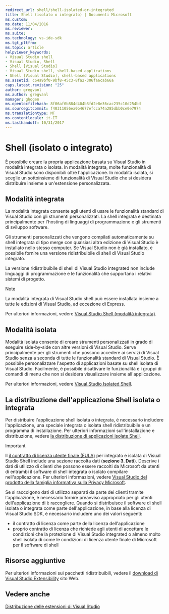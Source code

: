 ```yaml
---
redirect_url: shell/shell-isolated-or-integrated
title: Shell (isolato o integrato) | Documenti Microsoft
ms.custom: 
ms.date: 11/04/2016
ms.reviewer: 
ms.suite: 
ms.technology: vs-ide-sdk
ms.tgt_pltfrm: 
ms.topic: article
helpviewer_keywords:
- Visual Studio shell
- Visual Studio, Shell
- Shell [Visual Studio]
- Visual Studio shell, shell-based applications
- Shell [Visual Studio], shell-based applications
ms.assetid: c64a9bf0-9bf8-45c3-8fa2-306fa6cab66a
caps.latest.revision: "25"
author: gregvanl
ms.author: gregvanl
manager: ghogen
ms.openlocfilehash: 8f06af0b884d404b3fd2e8e36cac235c10d254bd
ms.sourcegitcommit: f40311056ea0b4677efcca74a285dbb0ce0e7974
ms.translationtype: MT
ms.contentlocale: it-IT
ms.lasthandoff: 10/31/2017
---
```

# <a name="shell-isolated-or-integrated"></a>Shell (isolato o integrato)
È possibile creare la propria applicazione basata su Visual Studio in modalità integrata o isolata. In modalità integrata, molte funzionalità di Visual Studio sono disponibili oltre l'applicazione. In modalità isolata, si sceglie un sottoinsieme di funzionalità di Visual Studio che si desidera distribuire insieme a un'estensione personalizzata.  
  
## <a name="integrated-mode"></a>Modalità integrata  
 La modalità integrata consente agli utenti di usare le funzionalità standard di Visual Studio con gli strumenti personalizzati. La shell integrata è destinata principalmente per l'hosting di linguaggi di programmazione e gli strumenti di sviluppo software.  
  
 Gli strumenti personalizzati che vengono compilati automaticamente su shell integrata di tipo merge con qualsiasi altra edizione di Visual Studio è installato nello stesso computer. Se Visual Studio non è già installato, è possibile fornire una versione ridistribuibile di shell di Visual Studio integrato.  
  
 La versione ridistribuibile di shell di Visual Studio integrated non include linguaggi di programmazione e le funzionalità che supportano i relativi sistemi di progetto.  
  
> [!NOTE]
>  La modalità integrata di Visual Studio shell può essere installata insieme a tutte le edizioni di Visual Studio, ad eccezione di Express.  
  
 Per ulteriori informazioni, vedere [Visual Studio Shell (modalità integrata)](../extensibility/visual-studio-shell-integrated.md).  
  
## <a name="isolated-mode"></a>Modalità isolata  
 Modalità isolata consente di creare strumenti personalizzati in grado di eseguire side-by-side con altre versioni di Visual Studio. Serve principalmente per gli strumenti che possono accedere ai servizi di Visual Studio senza a seconda di tutte le funzionalità standard di Visual Studio. È possibile personalizzare l'aspetto di applicazioni basate su shell isolata di Visual Studio. Facilmente, è possibile disattivare le funzionalità e i gruppi di comandi di menu che non si desidera visualizzare insieme all'applicazione.  
  
 Per ulteriori informazioni, vedere [Visual Studio Isolated Shell](../extensibility/visual-studio-isolated-shell.md).  
  
## <a name="distributing-your-integrated-or-isolated-shell-application"></a>La distribuzione dell'applicazione Shell isolata o integrata  
 Per distribuire l'applicazione shell isolata o integrata, è necessario includere l'applicazione, una speciale integrata o isolata shell ridistribuibile e un programma di installazione. Per ulteriori informazioni sull'installazione e distribuzione, vedere [la distribuzione di applicazioni isolate Shell](../extensibility/distributing-isolated-shell-applications.md).  
  
> [!IMPORTANT]
>  Il [il contratto di licenza utente finale (EULA)](https://www.visualstudio.com/en-us/support/legal/mt171552) per integrato e isolata di Visual Studio Shell include una sezione raccolta dati (**sezione 3. Dati**).  Descrive i dati di utilizzo di clienti che possono essere raccolti da Microsoft da utenti di entrambi il software di shell integrata o isolato compilare nell'applicazione. Per ulteriori informazioni, vedere [Visual Studio del prodotto della famiglia informativa sulla Privacy Microsoft](https://www.visualstudio.com/en-us/dn948229).  
>   
>  Se si raccolgono dati di utilizzo separati da parte dei clienti tramite l'applicazione, è necessario fornire preavviso appropriato per gli utenti dell'applicazione di è raccogliere.  Quando si distribuisce il software di shell isolata o integrata come parte dell'applicazione, in base alla licenza di Visual Studio SDK, è necessario includere uno dei valori seguenti:  
>   
>  -   il contratto di licenza come parte della licenza dell'applicazione  
> -   proprio contratto di licenza che richiede agli utenti di accettare le condizioni che la protezione di Visual Studio integrated o almeno molto shell isolata di come le condizioni di licenza utente finale di Microsoft per il software di shell  
  
## <a name="additional-resources"></a>Risorse aggiuntive  
 Per ulteriori informazioni sui pacchetti ridistribuibili, vedere il [download di Visual Studio Extensibility](http://go.microsoft.com/fwlink/?LinkID=119298) sito Web.  
  
## <a name="see-also"></a>Vedere anche  
 [Distribuzione delle estensioni di Visual Studio](../extensibility/shipping-visual-studio-extensions.md)